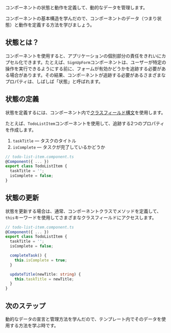 <docs-decorative-header title="動的なデータの管理" imgSrc="adev/src/assets/images/signals.svg"> <!-- markdownlint-disable-line -->
コンポーネントの状態と動作を定義して、動的なデータを管理します。
</docs-decorative-header>

コンポーネントの基本構造を学んだので、コンポーネントのデータ（つまり状態）と動作を定義する方法を学びましょう。

## 状態とは？

コンポーネントを使用すると、アプリケーションの個別部分の責任をきれいにカプセル化できます。たとえば、`SignUpForm`コンポーネントは、ユーザーが特定の操作を実行できるようにする前に、フォームが有効かどうかを追跡する必要がある場合があります。その結果、コンポーネントが追跡する必要があるさまざまなプロパティは、しばしば「状態」と呼ばれます。

## 状態の定義

状態を定義するには、コンポーネント内で[クラスフィールド構文](https://developer.mozilla.org/ja/docs/Web/JavaScript/Reference/Classes/Public_class_fields)を使用します。

たとえば、`TodoListItem`コンポーネントを使用して、追跡する2つのプロパティを作成します。

1. `taskTitle` — タスクのタイトル
2. `isComplete` — タスクが完了しているかどうか

```ts
// todo-list-item.component.ts
@Component({ ... })
export class TodoListItem {
  taskTitle = '';
  isComplete = false;
}
```

## 状態の更新

状態を更新する場合は、通常、コンポーネントクラスでメソッドを定義して、`this`キーワードを使用してさまざまなクラスフィールドにアクセスします。

```ts
// todo-list-item.component.ts
@Component({ ... })
export class TodoListItem {
  taskTitle = '';
  isComplete = false;

  completeTask() {
    this.isComplete = true;
  }

  updateTitle(newTitle: string) {
    this.taskTitle = newTitle;
  }
}
```

## 次のステップ

動的なデータの宣言と管理方法を学んだので、テンプレート内でそのデータを使用する方法を学ぶ時です。

<docs-pill-row>
  <docs-pill title="動的なテンプレートのレンダリング" href="essentials/rendering-dynamic-templates" />
</docs-pill-row>
